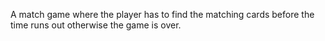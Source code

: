 A match game where the player has to find the matching cards before the time runs out otherwise the game is over.
